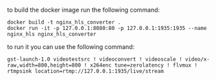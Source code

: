 to build the docker image run the following command:
``` 
docker build -t nginx_hls_converter .
docker run -it -p 127.0.0.1:8080:80 -p 127.0.0.1:1935:1935 --name nginx_hls nginx_hls_converter
```

to run it you can use the following command: 
```
gst-launch-1.0 videotestsrc ! videoconvert ! videoscale ! video/x-raw,width=800,height=800 ! x264enc tune=zerolatency ! flvmux ! rtmpsink location=rtmp://127.0.0.1:1935/live/stream
```
